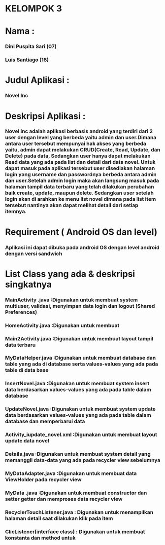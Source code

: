 # KELOMPOK 3
# Nama	: 
###    Dini Puspita Sari (07)
###    Luis Santiago (18)
# Judul Aplikasi : 
###    Novel Inc
# Deskripsi Aplikasi :
### Novel inc adalah aplikasi berbasis android yang terdiri dari 2 user dengan level yang berbeda yaitu admin dan user.Dimana antara user tersebut mempunyai hak akses yang berbeda yaitu, admin dapat melakukan CRUD(Create, Read, Update, dan Delete) pada data, Sedangkan user hanya dapat melakukan Read data yang ada pada list dan detail dari data novel. Untuk dapat masuk pada aplikasi tersebut user disediakan halaman login yang username dan passwordnya berbeda antara admin dan user.Setelah admin login maka akan langsung masuk pada halaman tampil data terbaru yang telah dilakukan perubahan baik create, update, maupun delete. Sedangkan user setelah login akan di arahkan ke menu list novel dimana pada list item tersebut nantinya akan dapat melihat detail dari setiap itemnya.
# Requirement ( Android OS dan level)
### Aplikasi ini dapat dibuka pada android OS dengan level android dengan versi sandwich 
# List Class yang ada & deskripsi singkatnya
### MainActivity .java	:Digunakan untuk membuat system multiuser, validasi, menyimpan data login dan logout (Shared Preferences)
### HomeActivity.java	:Digunakan untuk membuat 
### Main2Activity.java	:Digunakan untuk membuat layout tampil data terbaru
### MyDataHelper.java	:Digunakan untuk membuat database dan table yang ada di database serta values-values yang ada pada table di data base
### InsertNovel.java	:Digunakan untuk membuat system insert data berdasarkan values-values yang ada pada table dalam database 
### UpdateNovel.java	:Digunakan untuk membuat system update data berdasarkan values-values yang ada pada table dalam database dan memperbarui data
### Activity_iupdate_novel.xml	:Digunakan untuk membuat layout update data novel
### Details.java 	:Digunakan untuk membuat system detail yang memanggil data-data yang ada pada recycler view sebelumnya
### MyDataAdapter.java	:Digunakan untuk membuat data ViewHolder pada recycler view
### MyData .java	:Digunakan untuk membuat constructor dan setter getter dan memproses data recycler view
### RecyclerTouchListener.java	: Digunakan untuk menampilkan halaman detail saat dilakukan klik pada item
### ClicListener(interface class)	: Digunakan untuk membuat konstanta dan method untuk 




